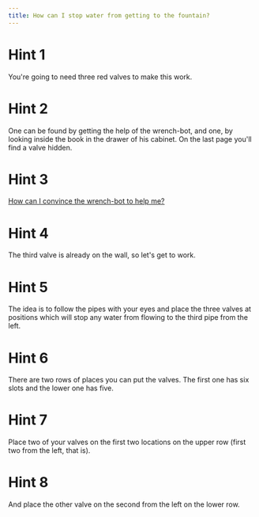 ```yaml
---
title: How can I stop water from getting to the fountain?
---
```

# Hint 1
You're going to need three red valves to make this work.

# Hint 2
One can be found by getting the help of the wrench-bot, and one, by looking inside the book in the drawer of his cabinet. On the last page you'll find a valve hidden.

# Hint 3
[How can I convince the wrench-bot to help me?][801]

# Hint 4
The third valve is already on the wall, so let's get to work.

# Hint 5
The idea is to follow the pipes with your eyes and place the three valves at positions which will stop any water from flowing to the third pipe from the left.

# Hint 6
There are two rows of places you can put the valves. The first one has six slots and the lower one has five.

# Hint 7
Place two of your valves on the first two locations on the upper row (first two from the left, that is).

# Hint 8
And place the other valve on the second from the left on the lower row.

<!-- INTERNAL LINKS -->
[801]: /799/801/index.md
